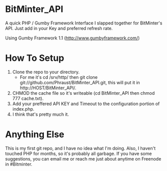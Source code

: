 BitMinter_API
=============

A quick PHP / Gumby Framework Interface I slapped together for BitMinter's API. Just add in your Key and preferred refresh rate.

Using Gumby Framework 1.1 (http://www.gumbyframework.com/)


How To Setup
============

1.  Clone the repo to your directory.
    * For me it's cd /srv/http/ then git clone git://github.com/Phraust/BitMinter_API.git, this will put it in http://HOST/BitMinter_API/.
2.  CHMOD the cache file so it's writeable (cd BitMinter_API then chmod 777 cache.txt).
3.  Add your preffered API KEY and Timeout to the configuration portion of index.php.
4.  I think that's pretty much it.


Anything Else
=============

This is my first git repo, and I have no idea what I'm doing.  Also, I haven't touched PHP for months, so it's probably all garbage.  If you have some suggestions, you can email me or reach me just about anytime on Freenode in #Bitminter.
